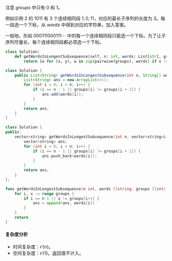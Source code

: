 注意 $\textit{groups}$ 中只有 $0$ 和 $1$。

例如示例 2 的 $1011$ 有 $3$ 个连续相同段 $1,0,11$，对应的最长子序列的长度为 $3$。每一段选一个下标，从 $\textit{words}$ 中得到对应的字符串，加入答案。

一般地，形如 $000111000111\cdots$ 中的每一个连续相同段只能选一个下标。为了让子序列尽量长，每个连续相同段都必须选一个下标。

```py [sol-Python3]
class Solution:
    def getWordsInLongestSubsequence(self, n: int, words: List[str], groups: List[int]) -> List[str]:
        return [w for (x, y), w in zip(pairwise(groups), words) if x != y] + [words[-1]]
```

```java [sol-Java]
class Solution {
    public List<String> getWordsInLongestSubsequence(int n, String[] words, int[] groups) {
        List<String> ans = new ArrayList<>();
        for (int i = 0; i < n; i++) {
            if (i == n - 1 || groups[i] != groups[i + 1]) {
                ans.add(words[i]);
            }
        }
        return ans;
    }
}
```

```cpp [sol-C++]
class Solution {
public:
    vector<string> getWordsInLongestSubsequence(int n, vector<string>& words, vector<int>& groups) {
        vector<string> ans;
        for (int i = 0; i < n; i++) {
            if (i == n - 1 || groups[i] != groups[i + 1]) {
                ans.push_back(words[i]);
            }
        }
        return ans;
    }
};
```

```go [sol-Go]
func getWordsInLongestSubsequence(n int, words []string, groups []int) (ans []string) {
	for i, x := range groups {
		if i == n-1 || x != groups[i+1] {
			ans = append(ans, words[i])
		}
	}
	return
}
```

#### 复杂度分析

- 时间复杂度：$\mathcal{O}(n)$。
- 空间复杂度：$\mathcal{O}(1)$。返回值不计入。
